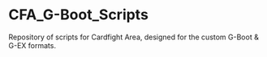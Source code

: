# CFA_G-Boot_Scripts
Repository of scripts for Cardfight Area, designed for the custom G-Boot &amp; G-EX formats.

